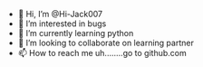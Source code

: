 - 👋 Hi, I’m @Hi-Jack007
- 👀 I’m interested in bugs
- 🌱 I’m currently learning python
- 💞️ I’m looking to collaborate on learning partner
- 📫 How to reach me uh........go to github.com

<!---
Hi-Jack007/Hi-Jack007 is a ✨ special ✨ repository because its `README.md` (this file) appears on your GitHub profile.
You can click the Preview link to take a look at your changes.
--->
